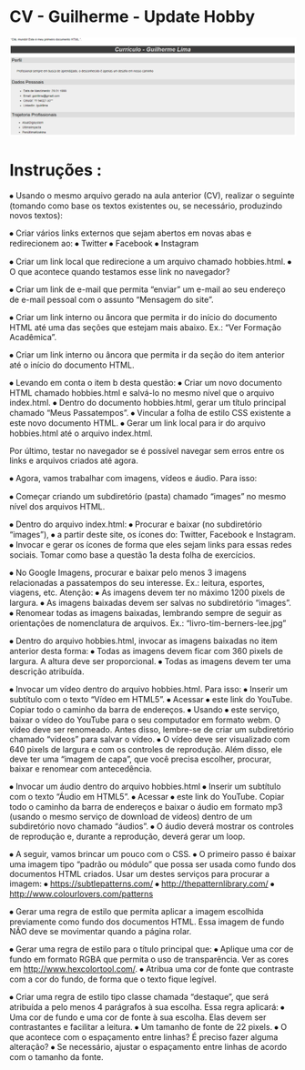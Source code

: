

# CV - Guilherme - Update Hobby


![](cvCurriculo\assets\preview.png)


# Instruções : 

⦁	Usando o mesmo arquivo gerado na aula anterior (CV), realizar o seguinte (tomando como base os textos existentes ou, se necessário, produzindo novos textos): 

⦁	Criar vários links externos que sejam abertos em novas abas e redirecionem ao:
⦁	Twitter
⦁	Facebook
⦁	Instagram

⦁	Criar um link local que redirecione a um arquivo chamado hobbies.html. 
⦁	O que acontece quando testamos esse link no navegador? 

⦁	Criar um link de e-mail que permita “enviar” um e-mail ao seu endereço de e-mail pessoal com o assunto “Mensagem do site”.

⦁	Criar um link interno ou âncora que permita ir do início do documento HTML até uma das seções que estejam mais abaixo. Ex.: “Ver Formação Acadêmica”.

⦁	Criar um link interno ou âncora que permita ir da seção do item anterior até o início do documento HTML.

⦁	Levando em conta o item b desta questão:
⦁	Criar um novo documento HTML chamado hobbies.html e salvá-lo no mesmo nível que o arquivo index.html.
⦁	Dentro do documento hobbies.html, gerar um título principal chamado “Meus Passatempos”.
⦁	Vincular a folha de estilo CSS existente a este novo documento HTML.
⦁	Gerar um link local para ir do arquivo hobbies.html até o arquivo index.html.

Por último, testar no navegador se é possível navegar sem erros entre os links e arquivos criados até agora.


⦁	Agora, vamos trabalhar com imagens, vídeos e áudio. Para isso:

⦁	Começar criando um subdiretório (pasta) chamado “images” no mesmo nível dos arquivos HTML.

⦁	Dentro do arquivo index.html:
⦁	Procurar e baixar (no subdiretório “images”), ⦁	a partir deste site, os ícones do: Twitter, Facebook e Instagram.
⦁	Invocar e gerar os ícones de forma que eles sejam links para essas redes sociais. Tomar como base a questão 1a desta folha de exercícios.

⦁	No Google Imagens, procurar e baixar pelo menos 3 imagens relacionadas a passatempos do seu interesse. Ex.: leitura, esportes, viagens, etc. Atenção:
⦁	As imagens devem ter no máximo 1200 pixels de largura.
⦁	As imagens baixadas devem ser salvas no subdiretório “images”.
⦁	Renomear todas as imagens baixadas, lembrando sempre de seguir as orientações de nomenclatura de arquivos. Ex.: “livro-tim-berners-lee.jpg”

⦁	Dentro do arquivo hobbies.html, invocar as imagens baixadas no item anterior desta forma: 
⦁	Todas as imagens devem ficar com 360 pixels de largura. A altura deve ser proporcional.
⦁	Todas as imagens devem ter uma descrição atribuída.

⦁	Invocar um vídeo dentro do arquivo hobbies.html. Para isso:
⦁	Inserir um subtítulo com o texto “Vídeo em HTML5”. 
⦁	Acessar ⦁	este link do YouTube. Copiar todo o caminho da barra de endereços.
⦁	Usando ⦁	este serviço, baixar o vídeo do YouTube para o seu computador em formato webm. O vídeo deve ser renomeado. Antes disso, lembre-se de criar um subdiretório chamado “videos” para salvar o vídeo.
⦁	O vídeo deve ser visualizado com 640 pixels de largura e com os controles de reprodução. Além disso, ele deve ter uma “imagem de capa”, que você precisa escolher, procurar, baixar e renomear com antecedência.

⦁	Invocar um áudio dentro do arquivo hobbies.html
⦁	Inserir um subtítulo com o texto “Áudio em HTML5”. 
⦁	Acessar ⦁	este link do YouTube. Copiar todo o caminho da barra de endereços e baixar o áudio em formato mp3 (usando o mesmo serviço de download de vídeos) dentro de um subdiretório novo chamado “áudios”.
⦁	O áudio deverá mostrar os controles de reprodução e, durante a reprodução, deverá gerar um loop.



⦁	A seguir, vamos brincar um pouco com o CSS.
⦁	O primeiro passo é baixar uma imagem tipo “padrão ou módulo” que possa ser usada como fundo dos documentos HTML criados. Usar um destes serviços para procurar a imagem:
⦁	https://subtlepatterns.com/
⦁	http://thepatternlibrary.com/ 
⦁	http://www.colourlovers.com/patterns 

⦁	Gerar uma regra de estilo que permita aplicar a imagem escolhida previamente como fundo dos documentos HTML. Essa imagem de fundo NÃO deve se movimentar quando a página rolar.

⦁	Gerar uma regra de estilo para o título principal que:
⦁	Aplique uma cor de fundo em formato RGBA que permita o uso de transparência. Ver as cores em http://www.hexcolortool.com/. 
⦁	Atribua uma cor de fonte que contraste com a cor do fundo, de forma que o texto fique legível.

⦁	Criar uma regra de estilo tipo classe chamada “destaque”, que será atribuída a pelo menos 4 parágrafos à sua escolha. Essa regra aplicará:
⦁	Uma cor de fundo e uma cor de fonte à sua escolha. Elas devem ser contrastantes e facilitar a leitura.
⦁	Um tamanho de fonte de 22 pixels.
⦁	O que acontece com o espaçamento entre linhas? É preciso fazer alguma alteração? 
⦁	Se necessário, ajustar o espaçamento entre linhas de acordo com o tamanho da fonte.

